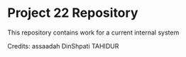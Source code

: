 # Project 22 Repository

This repository contains work for a current internal system

Credits:
assaadah
DinShpati
TAHIDUR
